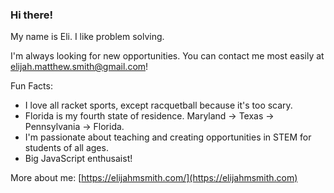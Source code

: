 ### Hi there!

My name is Eli. I like problem solving.

I'm always looking for new opportunities. You can contact me most easily at elijah.matthew.smith@gmail.com!

Fun Facts:
- I love all racket sports, except racquetball because it's too scary.
- Florida is my fourth state of residence. Maryland -> Texas -> Pennsylvania -> Florida.
- I'm passionate about teaching and creating opportunities in STEM for students of all ages.
- Big JavaScript enthusaist!

More about me: [https://elijahmsmith.com/](https://elijahmsmith.com)
